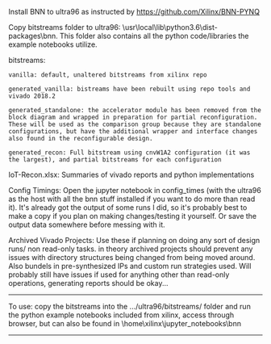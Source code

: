 Install BNN to ultra96 as instructed by  https://github.com/Xilinx/BNN-PYNQ

Copy bitstreams folder to ultra96:  \usr\local\lib\python3.6\dist-packages\bnn. This folder also contains all the python code/libraries the example notebooks utilize.

bitstreams:

	vanilla: default, unaltered bitstreams from xilinx repo
	
	generated_vanilla: bistreams have been rebuilt using repo tools and vivado 2018.2
	
	generated_standalone: the accelerator module has been removed from the block diagram and wrapped in preparation for partial reconfiguration. These will be used as the comparison group because they are standalone configurations, but have the additional wrapper and interface changes also found in the reconfigurable design.
	
	generated_recon: Full bitstream using cnvW1A2 configuration (it was the largest), and partial bitstreams for each configuration

IoT-Recon.xlsx: Summaries of vivado reports and python implementations

Config Timings: Open the jupyter notebook in config_times (with the ultra96 as the host with all the bnn stuff installed if you want to do more than read it). It's already got the output of some runs I did, so it's probably best to make a copy if you plan on making changes/testing it yourself. Or save the output data somewhere before messing with it. 

Archived Vivado Projects: Use these if planning on doing any sort of design runs/ non read-only tasks. in theory archived projects should prevent any issues with directory structures being changed from being moved around. Also bundels in pre-synthesized IPs and custom run strategies used. Will probably  still have issues if used for anything other than read-only operations, generating reports should be okay...

----------------

To use: copy the bitstreams into the .../ultra96/bitstreams/ folder and run the python example notebooks included from xilinx, access through browser, but can also be found in \home\xilinx\jupyter_notebooks\bnn

----------------

